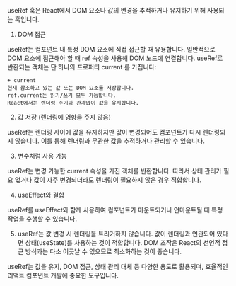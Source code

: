 useRef 훅은 React에서 DOM 요소나 값의 변경을 추적하거나 유지하기 위해 사용되는 훅입니다. 

1. DOM 접근

useRef는 컴포넌트 내 특정 DOM 요소에 직접 접근할 때 유용합니다. 
일반적으로 DOM 요소에 접근해야 할 때 ref 속성을 사용해 DOM 노드에 연결합니다.
useRef로 반환되는 객체는 단 하나의 프로퍼티 current 를 가집니다:
    
    + current
    현재 참조하고 있는 값 또는 DOM 요소를 저장합니다.
    ref.current는 읽기/쓰기 모두 가능합니다.
    React에서는 렌더링 주기와 관계없이 값을 유지합니다.


2. 값 저장 (렌더링에 영향을 주지 않음)

useRef는 렌더링 사이에 값을 유지하지만 값이 변경되어도 컴포넌트가 다시 렌더링되지 않습니다.
이를 통해 렌더링과 무관한 값을 추적하거나 관리할 수 있습니다.


3. 변수처럼 사용 가능

useRef는 변경 가능한 current 속성을 가진 객체를 반환합니다. 
따라서 상태 관리가 필요 없거나 값이 자주 변경되더라도 렌더링이 필요하지 않은 경우 적합합니다.


4. useEffect와 결합

useRef를 useEffect와 함께 사용하여 컴포넌트가 마운트되거나 
언마운트될 때 특정 작업을 수행할 수 있습니다.

5. useRef는 값 변경 시 렌더링을 트리거하지 않습니다. 
값이 렌더링과 연관되어 있다면 상태(useState)를 사용하는 것이 적합합니다.
DOM 조작은 React의 선언적 접근 방식과는 다소 어긋날 수 있으므로 최소화하는 것이 좋습니다.

useRef는 값을 유지, DOM 접근, 상태 관리 대체 등 다양한 용도로 활용되며, 효율적인 리액트 컴포넌트 개발에 중요한 도구입니다.


